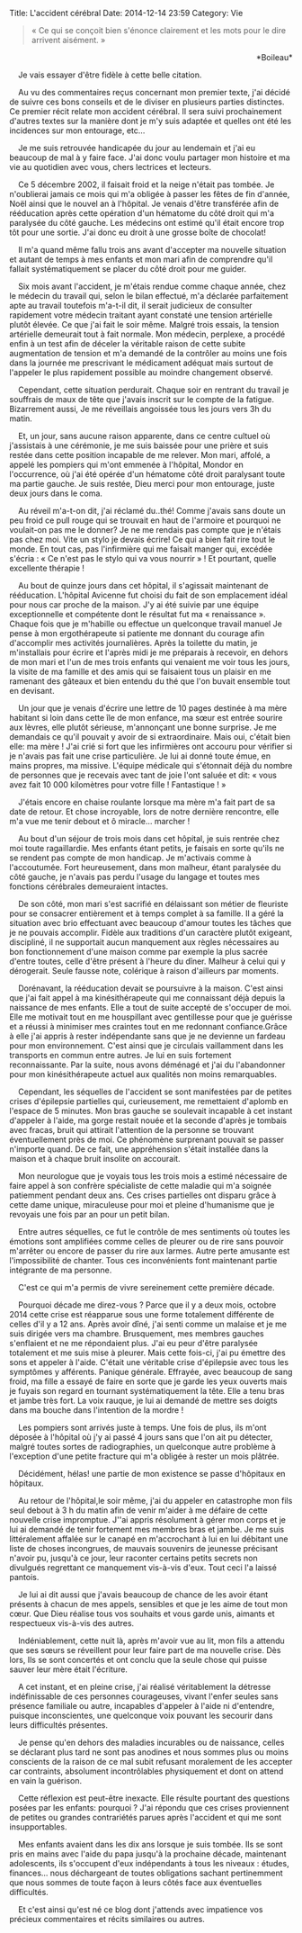 Title: L'accident cérébral
Date: 2014-12-14 23:59
Category: Vie

>« Ce qui se conçoit bien s'énonce clairement et les mots pour le dire arrivent aisément. »
<p align="right">*Boileau*</p>

&nbsp;&nbsp;&nbsp;&nbsp;Je vais essayer d'être fidèle à cette belle citation.

&nbsp;&nbsp;&nbsp;&nbsp;Au vu des commentaires reçus concernant mon premier texte, j'ai décidé de suivre  ces bons conseils et de le diviser en plusieurs parties distinctes. Ce premier récit relate mon accident cérébral. Il sera suivi prochainement d'autres textes sur la manière dont je m'y suis adaptée et quelles ont été les incidences sur mon entourage, etc…

&nbsp;&nbsp;&nbsp;&nbsp;Je me suis retrouvée handicapée du jour au lendemain et j'ai eu beaucoup de mal à y faire face. J'ai donc voulu partager mon histoire et ma vie au quotidien avec vous, chers lectrices et lecteurs.

&nbsp;&nbsp;&nbsp;&nbsp;Ce 5 décembre 2002, il faisait froid et la neige n'était pas tombée. Je n'oublierai jamais ce mois qui m'a obligée à passer les fêtes de fin d'année, Noël ainsi que le nouvel an à l'hôpital. Je venais d'être transférée afin de rééducation après cette opération d'un hématome du côté droit qui m'a paralysée du côté gauche. Les médecins ont estimé qu'il était encore trop tôt pour une sortie. J'ai donc eu droit à une grosse boîte de chocolat!

&nbsp;&nbsp;&nbsp;&nbsp;Il m'a quand même fallu trois ans avant d'accepter ma nouvelle situation et autant de temps à mes enfants et mon mari afin de comprendre qu'il fallait systématiquement se placer du côté droit pour me guider.

&nbsp;&nbsp;&nbsp;&nbsp;Six mois avant l'accident, je m'étais rendue comme chaque année, chez le médecin du travail qui, selon le bilan effectué, m'a déclarée parfaitement apte au travail toutefois m'a-t-il dit, il serait judicieux de consulter rapidement votre médecin traitant ayant constaté une tension artérielle plutôt élevée. Ce que j'ai fait le soir même. Malgré trois essais, la tension artérielle demeurait tout à fait normale. Mon médecin, perplexe, a procédé enfin à un test afin de déceler la véritable raison de cette subite augmentation de tension et m'a demandé de la contrôler au moins une fois dans la journée me prescrivant le médicament adéquat mais surtout de l'appeler le plus rapidement possible au moindre changement observé.

&nbsp;&nbsp;&nbsp;&nbsp;Cependant, cette situation perdurait. Chaque soir en rentrant du travail je souffrais de maux de tête que j'avais inscrit sur le compte de la fatigue. Bizarrement aussi, Je me réveillais angoissée tous les jours vers 3h du matin.

&nbsp;&nbsp;&nbsp;&nbsp;Et, un jour, sans aucune raison apparente, dans ce centre cultuel où j'assistais à une cérémonie, je me suis baissée pour une prière et suis restée dans cette position incapable de me relever. Mon mari, affolé, a appelé les pompiers qui m'ont emmenée à l'hôpital, Mondor en l'occurrence, où j'ai été opérée d'un hématome côté droit paralysant toute ma partie gauche. Je suis restée, Dieu merci pour mon entourage, juste deux jours dans le coma.

&nbsp;&nbsp;&nbsp;&nbsp;Au réveil m'a-t-on dit, j'ai réclamé du..thé! Comme j'avais sans doute un peu froid ce pull rouge qui se trouvait en haut de l'armoire et pourquoi ne voulait-on pas me le donner? Je ne me rendais pas compte que je n'étais pas chez moi. Vite un stylo je devais écrire! Ce qui a bien fait rire tout le monde. En tout cas, pas l'infirmière qui me faisait manger qui, excédée s'écria : « Ce n'est pas le stylo qui va vous nourrir » ! Et pourtant, quelle excellente thérapie !  

&nbsp;&nbsp;&nbsp;&nbsp;Au bout de quinze jours dans cet hôpital, il s'agissait maintenant de rééducation. L'hôpital Avicenne fut choisi du fait de son emplacement idéal pour nous car proche de la maison. J'y ai été suivie par une équipe exceptionnelle et compétente dont le résultat fut ma « renaissance ». Chaque fois que je m'habille ou effectue un quelconque travail manuel Je pense à mon ergothérapeute si patiente me donnant du courage afin d'accomplir mes activités journalières. Après la toilette du matin,  je m'installais pour écrire et l'après midi je me préparais à recevoir, en dehors de mon mari et l'un de mes trois enfants qui venaient me voir  tous les jours, la visite de ma famille et des amis qui se faisaient tous un plaisir en me ramenant des gâteaux et bien entendu du thé que l'on buvait ensemble tout en devisant.

&nbsp;&nbsp;&nbsp;&nbsp;Un jour que je venais d'écrire une lettre de 10 pages destinée à ma mère habitant si loin dans cette île de mon enfance, ma sœur est entrée sourire aux lèvres, elle plutôt sérieuse, m'annonçant une bonne surprise. Je me demandais ce qu'il pouvait y avoir de si extraordinaire. Mais oui, c'était bien elle: ma mère ! J'ai crié si fort que les infirmières ont accouru pour vérifier si je n'avais pas fait une crise particulière. Je lui ai donné toute émue, en mains propres, ma missive. L'équipe médicale qui s'étonnait déjà du nombre de personnes  que je recevais avec tant de joie l'ont saluée et dit: « vous avez fait 10 000 kilomètres pour votre fille ! Fantastique ! »

&nbsp;&nbsp;&nbsp;&nbsp;J'étais encore en chaise roulante lorsque ma mère m'a fait part de sa date de retour. Et chose incroyable, lors de notre dernière rencontre, elle m'a vue me tenir debout et ô miracle… marcher !

&nbsp;&nbsp;&nbsp;&nbsp;Au bout d'un séjour de trois mois dans cet hôpital, je suis rentrée chez moi toute ragaillardie. Mes enfants étant petits, je faisais en sorte qu'ils ne se rendent pas compte de mon handicap. Je m'activais comme  à l'accoutumée. Fort heureusement, dans mon malheur, étant paralysée du côté gauche, je n'avais pas perdu l'usage du langage et toutes mes fonctions cérébrales demeuraient intactes.

&nbsp;&nbsp;&nbsp;&nbsp;De son côté, mon mari s'est sacrifié en délaissant son métier de fleuriste pour se consacrer entièrement et à temps complet à sa famille. Il a  géré la situation avec brio effectuant avec beaucoup d'amour toutes les tâches que je ne pouvais accomplir. Fidèle aux traditions d'un caractère plutôt exigeant, discipliné, il ne supportait aucun manquement aux règles nécessaires au bon fonctionnement d'une maison comme par exemple la plus sacrée d'entre toutes, celle d'être présent à l'heure du dîner. Malheur à celui qui y dérogerait. Seule fausse note, colérique à raison d'ailleurs par moments.

&nbsp;&nbsp;&nbsp;&nbsp;Dorénavant, la rééducation devait se poursuivre à la maison. C'est ainsi que j'ai fait appel à ma kinésithérapeute qui me connaissant déjà depuis la naissance de mes enfants. Elle a tout de suite accepté de s'occuper de moi. Elle me motivait tout en me houspillant avec gentillesse pour que je guérisse et a réussi à minimiser mes craintes  tout en me redonnant confiance.Grâce à elle j'ai appris à rester indépendante sans que je ne devienne un fardeau pour mon environnement. C'est ainsi que je circulais vaillamment dans les transports en commun entre autres. Je lui en suis fortement reconnaissante. Par la suite, nous avons déménagé et j'ai du l'abandonner pour mon kinésithérapeute actuel aux qualités non moins remarquables.

&nbsp;&nbsp;&nbsp;&nbsp;Cependant, les séquelles de l'accident se sont manifestées par de petites crises d'épilepsie partielles qui, curieusement, me remettaient d'aplomb en l'espace de 5 minutes. Mon bras gauche se soulevait incapable à cet instant d'appeler à l'aide, ma gorge restait nouée et la seconde d'après je tombais avec fracas, bruit qui attirait l'attention de la personne se trouvant éventuellement près de moi. Ce phénomène surprenant pouvait se passer n'importe quand. De ce fait, une appréhension s'était installée dans la maison et à chaque bruit insolite on accourait.

&nbsp;&nbsp;&nbsp;&nbsp;Mon neurologue que je voyais tous les trois mois a estimé nécessaire de faire appel à son confrère spécialiste de cette maladie qui m'a soignée patiemment pendant deux ans. Ces crises partielles ont disparu grâce à cette dame unique, miraculeuse pour moi et pleine d'humanisme que je revoyais une fois par an pour un petit bilan.

&nbsp;&nbsp;&nbsp;&nbsp;Entre autres séquelles, ce fut le contrôle de mes sentiments où toutes les émotions sont amplifiées comme  celles de pleurer ou de rire sans  pouvoir m'arrêter ou encore de passer du rire aux larmes. Autre perte amusante est  l'impossibilité de chanter. Tous ces inconvénients font maintenant partie  intégrante de ma personne.

&nbsp;&nbsp;&nbsp;&nbsp;C'est ce qui m'a permis de vivre sereinement cette première décade.

&nbsp;&nbsp;&nbsp;&nbsp;Pourquoi décade me direz-vous ? Parce que il y a deux mois, octobre 2014 cette crise est réapparue sous une forme totalement différente de celles d'il y a 12 ans. Après avoir dîné, j'ai senti comme un malaise et je me suis dirigée vers ma chambre. Brusquement, mes membres gauches s'enflaient et ne me répondaient plus. J'ai eu peur d'être paralysée totalement et me suis mise à pleurer. Mais cette fois-ci, j'ai pu émettre des sons et appeler à l'aide. C'était une véritable crise d'épilepsie avec tous les symptômes y afférents. Panique générale. Effrayée,  avec beaucoup de sang froid, ma fille a essayé de faire en sorte que je garde les yeux ouverts  mais je fuyais son regard en tournant systématiquement la tête. Elle a tenu bras et jambe très fort. La voix rauque, je lui ai demandé de mettre ses doigts dans ma bouche dans l'intention de la mordre !  

&nbsp;&nbsp;&nbsp;&nbsp;Les pompiers sont arrivés juste à temps. Une fois de plus, ils m'ont déposée à l'hôpital où j'y ai passé 4 jours sans que l'on ait pu détecter, malgré toutes sortes de radiographies, un quelconque autre problème à l'exception d'une petite fracture qui m'a obligée à rester un mois plâtrée.

&nbsp;&nbsp;&nbsp;&nbsp;Décidément, hélas! une partie de mon existence se passe d'hôpitaux en hôpitaux.

&nbsp;&nbsp;&nbsp;&nbsp;Au retour de l'hôpital,le soir même, j'ai du appeler en catastrophe mon fils seul debout à 3 h du matin afin de venir m'aider à me défaire de cette nouvelle crise impromptue. J''ai appris résolument à gérer mon corps et je lui ai demandé de tenir fortement mes membres bras et jambe. Je me suis  littéralement affalée sur le canapé en m'accrochant à lui en lui débitant une  liste de choses incongrues, de mauvais souvenirs de jeunesse précisant n'avoir pu, jusqu'à ce jour, leur raconter certains petits secrets non divulgués regrettant ce manquement vis-à-vis d'eux. Tout ceci l'a laissé pantois.

&nbsp;&nbsp;&nbsp;&nbsp;Je lui ai dit aussi que j'avais beaucoup de chance de les avoir étant présents à chacun de mes appels, sensibles et que je les aime de tout mon cœur. Que Dieu réalise tous vos souhaits et vous garde unis, aimants et respectueux vis-à-vis des autres.

&nbsp;&nbsp;&nbsp;&nbsp;Indéniablement, cette nuit là, après m'avoir vue au lit, mon fils a attendu que ses sœurs se réveillent pour leur faire part de ma nouvelle crise. Dès lors, Ils se sont concertés et ont conclu que la seule chose qui puisse sauver leur mère était l'écriture.

&nbsp;&nbsp;&nbsp;&nbsp;A cet instant, et en pleine crise, j'ai réalisé véritablement la détresse indéfinissable de ces personnes courageuses, vivant l'enfer seules sans présence familiale ou autre, incapables d'appeler à l'aide ni d'entendre, puisque inconscientes, une quelconque voix pouvant les secourir dans leurs difficultés présentes.

&nbsp;&nbsp;&nbsp;&nbsp;Je pense qu'en dehors des maladies incurables ou de naissance, celles se déclarant plus tard ne sont pas anodines et nous sommes plus ou moins conscients de la raison de ce mal subit refusant moralement de  les accepter car contraints, absolument incontrôlables physiquement et dont on attend en vain la guérison.

&nbsp;&nbsp;&nbsp;&nbsp;Cette réflexion est peut-être inexacte. Elle résulte pourtant des questions posées par les enfants:  pourquoi ? J'ai répondu que ces crises proviennent de petites ou grandes contrariétés parues après l'accident et qui me sont insupportables.

&nbsp;&nbsp;&nbsp;&nbsp;Mes enfants avaient dans les dix ans lorsque je suis tombée. Ils se sont pris en mains avec l'aide du papa jusqu'à la prochaine décade, maintenant adolescents, ils s'occupent d'eux indépendants à tous les niveaux : études, finances… nous déchargeant de toutes obligations sachant pertinemment que nous sommes de toute façon à leurs côtés face aux éventuelles difficultés.

&nbsp;&nbsp;&nbsp;&nbsp;Et c'est ainsi qu'est né ce blog dont j'attends avec impatience vos précieux commentaires et récits similaires ou autres.
